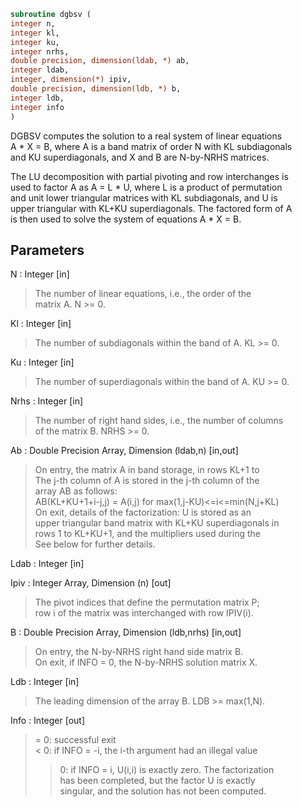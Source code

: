 ```fortran  
subroutine dgbsv (  
integer n,  
integer kl,  
integer ku,  
integer nrhs,  
double precision, dimension(ldab, *) ab,  
integer ldab,  
integer, dimension(*) ipiv,  
double precision, dimension(ldb, *) b,  
integer ldb,  
integer info  
)  
```  
  
DGBSV computes the solution to a real system of linear equations  
A * X = B, where A is a band matrix of order N with KL subdiagonals  
and KU superdiagonals, and X and B are N-by-NRHS matrices.  
  
The LU decomposition with partial pivoting and row interchanges is  
used to factor A as A = L * U, where L is a product of permutation  
and unit lower triangular matrices with KL subdiagonals, and U is  
upper triangular with KL+KU superdiagonals.  The factored form of A  
is then used to solve the system of equations A * X = B.  
  
## Parameters  
N : Integer [in]  
> The number of linear equations, i.e., the order of the  
> matrix A.  N >= 0.  
  
Kl : Integer [in]  
> The number of subdiagonals within the band of A.  KL >= 0.  
  
Ku : Integer [in]  
> The number of superdiagonals within the band of A.  KU >= 0.  
  
Nrhs : Integer [in]  
> The number of right hand sides, i.e., the number of columns  
> of the matrix B.  NRHS >= 0.  
  
Ab : Double Precision Array, Dimension (ldab,n) [in,out]  
> On entry, the matrix A in band storage, in rows KL+1 to  
> The j-th column of A is stored in the j-th column of the  
> array AB as follows:  
> AB(KL+KU+1+i-j,j) = A(i,j) for max(1,j-KU)<=i<=min(N,j+KL)  
> On exit, details of the factorization: U is stored as an  
> upper triangular band matrix with KL+KU superdiagonals in  
> rows 1 to KL+KU+1, and the multipliers used during the  
> See below for further details.  
  
Ldab : Integer [in]  
  
Ipiv : Integer Array, Dimension (n) [out]  
> The pivot indices that define the permutation matrix P;  
> row i of the matrix was interchanged with row IPIV(i).  
  
B : Double Precision Array, Dimension (ldb,nrhs) [in,out]  
> On entry, the N-by-NRHS right hand side matrix B.  
> On exit, if INFO = 0, the N-by-NRHS solution matrix X.  
  
Ldb : Integer [in]  
> The leading dimension of the array B.  LDB >= max(1,N).  
  
Info : Integer [out]  
> = 0:  successful exit  
> < 0:  if INFO = -i, the i-th argument had an illegal value  
> > 0:  if INFO = i, U(i,i) is exactly zero.  The factorization  
> has been completed, but the factor U is exactly  
> singular, and the solution has not been computed.  
  
